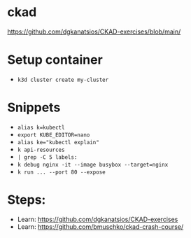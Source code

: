 # ckad

https://github.com/dgkanatsios/CKAD-exercises/blob/main/

# Setup container
- `k3d cluster create my-cluster`

# Snippets
- `alias k=kubectl`
- `export KUBE_EDITOR=nano`
- `alias ke="kubectl explain"`
- `k api-resources`
- `| grep -C 5 labels:`
- `k debug nginx -it --image busybox --target=nginx`
- `k run ... --port 80 --expose`


# Steps:
- Learn: https://github.com/dgkanatsios/CKAD-exercises
- Learn: https://github.com/bmuschko/ckad-crash-course/

